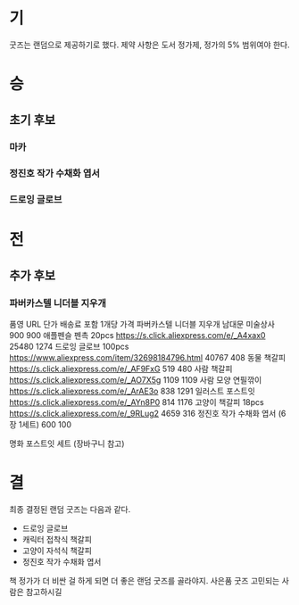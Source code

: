 # 기
굿즈는 랜덤으로 제공하기로 했다.
제약 사항은 도서 정가제, 정가의 5% 범위여야 한다.

# 승
## 초기 후보
### 마카
### 정진호 작가 수채화 엽서
### 드로잉 글로브

# 전
## 추가 후보
### 파버카스텔 니더블 지우개

품영	URL	단가	배송료 포함 1개당 가격
파버카스텔 니더블 지우개	남대문 미술상사	900	900
애플펜슬 펜촉 20pcs	https://s.click.aliexpress.com/e/_A4xax0	25480	1274
드로잉 글로브 100pcs	https://www.aliexpress.com/item/32698184796.html	40767	408
동물 책갈피	https://s.click.aliexpress.com/e/_AF9FxG	519	480
사람 책갈피	https://s.click.aliexpress.com/e/_AO7X5g	1109	1109
사람 모양 연필깎이	https://s.click.aliexpress.com/e/_ArAE3o	838	1291
일러스트 포스트잇	https://s.click.aliexpress.com/e/_AYn8P0	814	1176
고양이 책갈피 18pcs	https://s.click.aliexpress.com/e/_9RLug2	4659	316
정진호 작가 수채화 엽서 (6장 1세트)		600	100

명화 포스트잇 세트 (장바구니 참고)


# 결
최종 결정된 랜덤 굿즈는 다음과 같다.

* 드로잉 글로브
* 캐릭터 접착식 책갈피
* 고양이 자석식 책갈피 
* 정진호 작가 수채화 엽서

책 정가가 더 비싼 걸 하게 되면 더 좋은 랜덤 굿즈를 골라야지.
사은품 굿즈 고민되는 사람은 참고하시길
